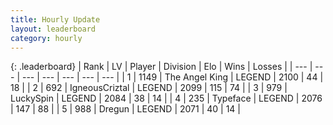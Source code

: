 ```yaml
---
title: Hourly Update
layout: leaderboard
category: hourly
---
```


{: .leaderboard}
| Rank | LV | Player | Division | Elo | Wins | Losses |
| --- | --- | --- | --- | --- | --- | --- |
| <span data-change="0">1</span> | 1149 | <span title="ID: 547162">The Angel King</span> | LEGEND | <span data-change="0">2100</span> | <span data-change="0">44</span> | <span data-change="0">18</span> |
| <span data-change="0">2</span> | 692 | <span title="ID: 69018">IgneousCriztal</span> | LEGEND | <span data-change="0">2099</span> | <span data-change="0">115</span> | <span data-change="0">74</span> |
| <span data-change="0">3</span> | 979 | <span title="ID: 498412">LuckySpin</span> | LEGEND | <span data-change="0">2084</span> | <span data-change="0">38</span> | <span data-change="0">14</span> |
| <span data-change="3">4</span> | 235 | <span title="ID: 628233">Typeface</span> | LEGEND | <span data-change="21">2076</span> | <span data-change="5">147</span> | <span data-change="1">88</span> |
| <span data-change="-1">5</span> | 988 | <span title="ID: 337810">Dregun</span> | LEGEND | <span data-change="0">2071</span> | <span data-change="0">40</span> | <span data-change="0">14</span> |